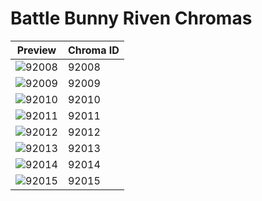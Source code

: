 # Battle Bunny Riven Chromas

| Preview | Chroma ID |
|---------|-----------|
| ![92008](https://raw.communitydragon.org/latest/plugins/rcp-be-lol-game-data/global/default/v1/champion-chroma-images/92/92008.png) | 92008 |
| ![92009](https://raw.communitydragon.org/latest/plugins/rcp-be-lol-game-data/global/default/v1/champion-chroma-images/92/92009.png) | 92009 |
| ![92010](https://raw.communitydragon.org/latest/plugins/rcp-be-lol-game-data/global/default/v1/champion-chroma-images/92/92010.png) | 92010 |
| ![92011](https://raw.communitydragon.org/latest/plugins/rcp-be-lol-game-data/global/default/v1/champion-chroma-images/92/92011.png) | 92011 |
| ![92012](https://raw.communitydragon.org/latest/plugins/rcp-be-lol-game-data/global/default/v1/champion-chroma-images/92/92012.png) | 92012 |
| ![92013](https://raw.communitydragon.org/latest/plugins/rcp-be-lol-game-data/global/default/v1/champion-chroma-images/92/92013.png) | 92013 |
| ![92014](https://raw.communitydragon.org/latest/plugins/rcp-be-lol-game-data/global/default/v1/champion-chroma-images/92/92014.png) | 92014 |
| ![92015](https://raw.communitydragon.org/latest/plugins/rcp-be-lol-game-data/global/default/v1/champion-chroma-images/92/92015.png) | 92015 |